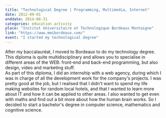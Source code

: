 ```yaml
---
title: "Technological Degree | Programming, Multimedia, Internet"
date: 2012-09-01
enddate: 2014-08-31
categories: education activity
place: "Institut Universitaire et Technologique Bordeaux Montaigne"
link: "https://www.mmibordeaux.com/"
event: "I started my technological degree"
---
```

After my baccalauréat, I moved to Bordeaux to do my technology degree. 
This diploma is quite multidisciplinary and allows you to specialise in different areas of the WEB: front-end and back-end programming, but also design, video and marketing stuff.  
As part of this diploma, I did an internship with a web agency, during which I was in charge of all the development work for the company's projects. 
I was pretty good at the job, but I realised that I didn't want to spend my life making websites for random local hotels, and that I wanted to learn more about IT and how it can be applied to other areas. I also wanted to get even with maths and find out a bit more about how the human brain works. So I decided to start a bachelor's degree in computer science, mathematics and cognitive science.